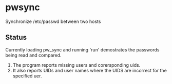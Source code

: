 # pwsync
Synchronize /etc/passwd between two hosts

## Status
Currently loading pw_sync and running 'run' demostrates the passwords being read and compared.
1. The program reports missing users and corersponding uids.
2. It also reports UIDs and user names where the UIDS are incorrect for the specified uer.
